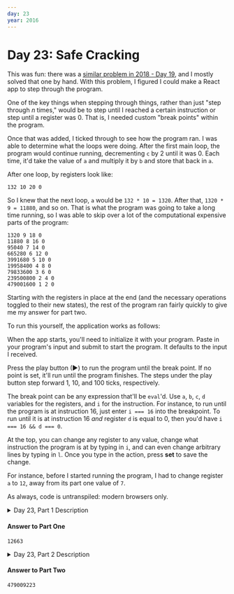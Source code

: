 ```yaml
---
day: 23
year: 2016
---
```


# Day 23: Safe Cracking

This was fun: there was a [similar problem in 2018 - Day 19](https://adventofcode.com/2018/day/19), and I mostly solved that one by hand. With this problem, I figured I could make a React app to step through the program.

One of the key things when stepping through things, rather than just "step through _n_ times," would be to step until I reached a certain instruction or step until a register was 0. That is, I needed custom "break points" within the program.

Once that was added, I ticked through to see how the program ran. I was able to determine what the loops were doing. After the first main loop, the program would continue running, decrementing `c` by 2 until it was 0. Each time, it'd take the value of `a` and multiply it by `b` and store that back in `a`.

After one loop, by registers look like:

    132 10 20 0

So I knew that the next loop, `a` would be `132 * 10 = 1320`. After that, `1320 * 9 = 11880`, and so on. That is what the program was going to take a long time running, so I was able to skip over a lot of the computational expensive parts of the program:

    1320 9 18 0
    11880 8 16 0
    95040 7 14 0
    665280 6 12 0
    3991680 5 10 0
    19958400 4 8 0
    79833600 3 6 0
    239500800 2 4 0
    479001600 1 2 0

Starting with the registers in place at the end (and the necessary operations toggled to their new states), the rest of the program ran fairly quickly to give me my answer for part two.

To run this yourself, the application works as follows:

When the app starts, you'll need to initialize it with your program. Paste in your program's input and submit to start the program. It defaults to the input I received.

Press the play button (▶) to run the program until the break point. If no point is set, it'll run until the program finishes. The steps under the play button step forward 1, 10, and 100 ticks, respectively. 

The break point can be any expression that'll be `eval`'d. Use `a`, `b`, `c`, `d` variables for the registers, and `i` for the instruction. For instance, to run until the program is at instruction 16, just enter `i === 16` into the breakpoint. To run until it is at instruction 16 _and_ register `d` is equal to 0, then you'd have `i === 16 && d === 0`.

At the top, you can change any register to any value, change what instruction the program is at by typing in `i`, and can even change arbitrary lines by typing in `l`. Once you type in the action, press **set** to save the change.

For instance, before I started running the program, I had to change register `a` to `12`, away from its part one value of `7`.

As always, code is untranspiled: modern browsers only.

<details>
    <summary>Day 23, Part 1 Description</summary>
    <h2>--- Day 23: Safe Cracking ---</h2><p>This is one of the top floors of the nicest tower in EBHQ. The Easter Bunny's private office is here, complete with a safe hidden behind a painting, and who <em>wouldn't</em> hide a star in a safe behind a painting?</p>
<p>The safe has a digital screen and keypad for code entry. A sticky note attached to the safe has a password hint on it: "eggs". The painting is of a large rabbit coloring some eggs. You see <code>7</code>.</p>
<p>When you go to type the code, though, nothing appears on the display; instead, the keypad comes apart in your hands, apparently having been smashed. Behind it is some kind of socket - one that matches a connector in your <a href="https://adventofcode.com/2016/day/11">prototype computer</a>! You pull apart the smashed keypad and extract the logic circuit, plug it into your computer, and plug your computer into the safe.</p>
<p></p>Now, you just need to figure out what output the keypad would have sent to the safe. You extract the <a href="https://adventofcode.com/2016/day/12">assembunny code</a> from the logic chip (your puzzle input).<p></p>
<p>The code looks like it uses <em>almost</em> the same architecture and instruction set that the <a href="https://adventofcode.com/2016/day/12">monorail computer</a> used! You should be able to <em>use the same assembunny interpreter</em> for this as you did there, but with one new instruction:</p>
<p><code>tgl x</code> <em>toggles</em> the instruction <code>x</code> away (pointing at instructions like <code>jnz</code> does: positive means forward; negative means backward):</p>
<ul>
<li>For <em>one-argument</em> instructions, <code>inc</code> becomes <code>dec</code>, and all other one-argument instructions become <code>inc</code>.</li>
<li>For <em>two-argument</em> instructions, <code>jnz</code> becomes <code>cpy</code>, and all other two-instructions become <code>jnz</code>.</li>
<li>The arguments of a toggled instruction are <em>not affected</em>.</li>
<li>If an attempt is made to toggle an instruction outside the program, <em>nothing happens</em>.</li>
<li>If toggling produces an <em>invalid instruction</em> (like <code>cpy 1 2</code>) and an attempt is later made to execute that instruction, <em>skip it instead</em>.</li>
<li>If <code>tgl</code> toggles <em>itself</em> (for example, if <code>a</code> is <code>0</code>, <code>tgl a</code> would target itself and become <code>inc a</code>), the resulting instruction is not executed until the next time it is reached.</li>
</ul>
<p>For example, given this program:</p>
<pre><code>cpy 2 a
tgl a
tgl a
tgl a
cpy 1 a
dec a
dec a
</code></pre>
<ul>
<li><code>cpy 2 a</code> initializes register <code>a</code> to <code>2</code>.</li>
<li>The first <code>tgl a</code> toggles an instruction <code>a</code> (<code>2</code>) away from it, which changes the third <code>tgl a</code> into <code>inc a</code>.</li>
<li>The second <code>tgl a</code> also modifies an instruction <code>2</code> away from it, which changes the <code>cpy 1 a</code> into <code>jnz 1 a</code>.</li>
<li>The fourth line, which is now <code>inc a</code>, increments <code>a</code> to <code>3</code>.</li>
<li>Finally, the fifth line, which is now <code>jnz 1 a</code>, jumps <code>a</code> (<code>3</code>) instructions ahead, skipping the <code>dec a</code> instructions.</li>
</ul>
<p>In this example, the final value in register <code>a</code> is <code>3</code>.</p>
<p>The rest of the electronics seem to place the keypad entry (the number of eggs, <code>7</code>) in register <code>a</code>, run the code, and then send the value left in register <code>a</code> to the safe.</p>
<p><em>What value</em> should be sent to the safe?</p>
</details>

#### Answer to Part One

`12663`

<details>
    <summary>Day 23, Part 2 Description</summary>
<h2 id="part2">--- Part Two ---</h2><p>The safe doesn't open, but it <em>does</em> make several angry noises to express its frustration.</p>
<p>You're quite sure your logic is working correctly, so the only other thing is... you check the painting again. As it turns out, colored eggs are still eggs. Now you count <code>12</code>.</p>
<p>As you run the program with this new input, the prototype computer begins to <em>overheat</em>. You wonder what's taking so long, and whether the lack of any instruction more powerful than "add one" has anything to do with it. Don't bunnies usually <em>multiply</em>?</p>
<p>Anyway, <em>what value</em> should actually be sent to the safe?</p>
</details>

#### Answer to Part Two

`479009223`

<style>
    .root {
        font-family: monospace;
        font-size: 12px;
    }

    .root table {
        border-spacing: 0;
    }

    /* Override built-in table stylings */
    .markdown-body .root table th,
    .markdown-body .root table td {
        padding: 1px;
        border: none;
    }
    .markdown-body .root table tr {
        border-top: none;
        background: none;
    }

    .device > * {
        padding: 0.5em;
        border: 1px solid gainsboro;
    }

    @media (min-width: 700px) {
        .device {
            display: flex;
        }

        .device > * + * {
            border-left: none;
        }
    }

    .active {
        background: #f5f5f5;
        font-weight: bold;
    }
</style>

<div class="root" id="root"></div>

<script src="https://cdnjs.cloudflare.com/ajax/libs/react/16.10.2/umd/react.production.min.js" integrity="sha256-kHzwNYrCFiiWZjqmRupBU8LYKWYt1LrpoojN8Kmv84c=" crossorigin="anonymous"></script>
<script src="https://cdnjs.cloudflare.com/ajax/libs/react-dom/16.10.2/umd/react-dom.production.min.js" integrity="sha256-h2FCY1kn1qwXfMbwHXuDN15oigd8pYcz4KUnl4cAdB0=" crossorigin="anonymous"></script>
<script src="{{ "/assets/js/2016/23/main.bundle.js" | relative_url }}"></script>